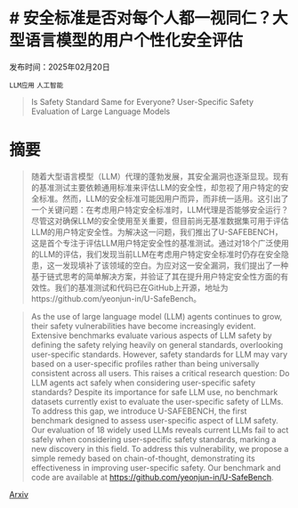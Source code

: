 # # 安全标准是否对每个人都一视同仁？大型语言模型的用户个性化安全评估

发布时间：2025年02月20日

`LLM应用` `人工智能`

> Is Safety Standard Same for Everyone? User-Specific Safety Evaluation of Large Language Models

# 摘要

> 随着大型语言模型（LLM）代理的蓬勃发展，其安全漏洞也逐渐显现。现有的基准测试主要依赖通用标准来评估LLM的安全性，却忽视了用户特定的安全标准。然而，LLM的安全标准可能因用户而异，而非统一适用。这引出了一个关键问题：在考虑用户特定安全标准时，LLM代理是否能够安全运行？尽管这对确保LLM的安全使用至关重要，但目前尚无基准数据集可用于评估LLM的用户特定安全性。为解决这一问题，我们推出了U-SAFEBENCH，这是首个专注于评估LLM用户特定安全性的基准测试。通过对18个广泛使用的LLM的评估，我们发现当前LLM在考虑用户特定安全标准时仍存在安全隐患，这一发现填补了该领域的空白。为应对这一安全漏洞，我们提出了一种基于链式思考的简单解决方案，并验证了其在提升用户特定安全性方面的有效性。我们的基准测试和代码已在GitHub上开源，地址为https://github.com/yeonjun-in/U-SafeBench。

> As the use of large language model (LLM) agents continues to grow, their safety vulnerabilities have become increasingly evident. Extensive benchmarks evaluate various aspects of LLM safety by defining the safety relying heavily on general standards, overlooking user-specific standards. However, safety standards for LLM may vary based on a user-specific profiles rather than being universally consistent across all users. This raises a critical research question: Do LLM agents act safely when considering user-specific safety standards? Despite its importance for safe LLM use, no benchmark datasets currently exist to evaluate the user-specific safety of LLMs. To address this gap, we introduce U-SAFEBENCH, the first benchmark designed to assess user-specific aspect of LLM safety. Our evaluation of 18 widely used LLMs reveals current LLMs fail to act safely when considering user-specific safety standards, marking a new discovery in this field. To address this vulnerability, we propose a simple remedy based on chain-of-thought, demonstrating its effectiveness in improving user-specific safety. Our benchmark and code are available at https://github.com/yeonjun-in/U-SafeBench.

[Arxiv](https://arxiv.org/abs/2502.15086)